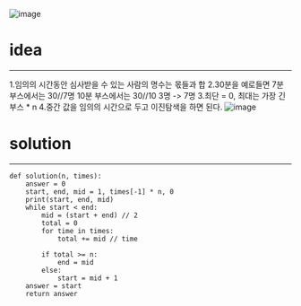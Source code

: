 ![image](https://user-images.githubusercontent.com/89527573/214795794-4144452a-4943-4e42-ba0f-e8664ad462bb.png)

# idea
----
1.임의의 시간동안 심사받을 수 있는 사람의 명수는 몫들과 합
2.30분을 예로들면 7분 부스에서는 30//7명 10분 부스에서는 30//10 3명 -> 7명
3.최단 = 0, 최대는 가장 긴 부스 * n
4.중간 값을 임의의 시간으로 두고 이진탐색을 하면 된다.
![image](https://user-images.githubusercontent.com/89527573/214796380-cece68f1-c60d-4a99-85b6-53c91813d894.png)

# solution
----
```
def solution(n, times):
    answer = 0
    start, end, mid = 1, times[-1] * n, 0
    print(start, end, mid)
    while start < end:
        mid = (start + end) // 2
        total = 0
        for time in times:
            total += mid // time

        if total >= n:
            end = mid
        else:
            start = mid + 1
    answer = start
    return answer
